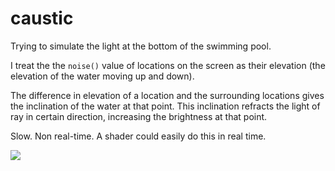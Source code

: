 # caustic

Trying to simulate the light at the bottom of the swimming pool.

I treat the the `noise()` value of locations on the screen as their
elevation (the elevation of the water moving up and down).

The difference in elevation of a location and the surrounding locations
gives the inclination of the water at that point. This inclination
refracts the light of ray in certain direction, increasing the brightness
at that point.

Slow. Non real-time. A shader could easily do this in real time.

![](https://raw.githubusercontent.com/hamoid/Fun-Programming/master/processing/ideas/2016/02/caustic/thumb.jpg)

